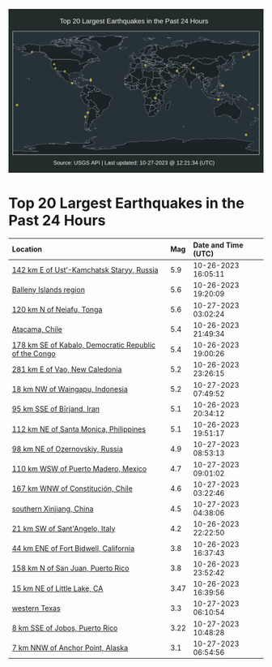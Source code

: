 ![Map](./map.png)

# Top 20 Largest Earthquakes in the Past 24 Hours

| Location | Mag | Date and Time (UTC) |
|:---|:---|:---|
| [142 km E of Ust’-Kamchatsk Staryy, Russia](https://earthquake.usgs.gov/earthquakes/eventpage/us7000l6k4) | 5.9 | 10-26-2023 16:05:11 |
| [Balleny Islands region](https://earthquake.usgs.gov/earthquakes/eventpage/us7000l6lr) | 5.6 | 10-26-2023 19:20:09 |
| [120 km N of Neiafu, Tonga](https://earthquake.usgs.gov/earthquakes/eventpage/us7000l6qk) | 5.6 | 10-27-2023 03:02:24 |
| [Atacama, Chile](https://earthquake.usgs.gov/earthquakes/eventpage/us7000l6nl) | 5.4 | 10-26-2023 21:49:34 |
| [178 km SE of Kabalo, Democratic Republic of the Congo](https://earthquake.usgs.gov/earthquakes/eventpage/us7000l6lk) | 5.4 | 10-26-2023 19:00:26 |
| [281 km E of Vao, New Caledonia](https://earthquake.usgs.gov/earthquakes/eventpage/us7000l6pl) | 5.2 | 10-26-2023 23:26:15 |
| [18 km NW of Waingapu, Indonesia](https://earthquake.usgs.gov/earthquakes/eventpage/us7000l6s8) | 5.2 | 10-27-2023 07:49:52 |
| [95 km SSE of Bīrjand, Iran](https://earthquake.usgs.gov/earthquakes/eventpage/us7000l6my) | 5.1 | 10-26-2023 20:34:12 |
| [112 km NE of Santa Monica, Philippines](https://earthquake.usgs.gov/earthquakes/eventpage/us7000l6m3) | 5.1 | 10-26-2023 19:51:17 |
| [98 km NE of Ozernovskiy, Russia](https://earthquake.usgs.gov/earthquakes/eventpage/us7000l6sy) | 4.9 | 10-27-2023 08:53:13 |
| [110 km WSW of Puerto Madero, Mexico](https://earthquake.usgs.gov/earthquakes/eventpage/us7000l6t0) | 4.7 | 10-27-2023 09:01:02 |
| [167 km WNW of Constitución, Chile](https://earthquake.usgs.gov/earthquakes/eventpage/us7000l6qn) | 4.6 | 10-27-2023 03:22:46 |
| [southern Xinjiang, China](https://earthquake.usgs.gov/earthquakes/eventpage/us7000l6qx) | 4.5 | 10-27-2023 04:38:06 |
| [21 km SW of Sant'Angelo, Italy](https://earthquake.usgs.gov/earthquakes/eventpage/us7000l6p1) | 4.2 | 10-26-2023 22:22:50 |
| [44 km ENE of Fort Bidwell, California](https://earthquake.usgs.gov/earthquakes/eventpage/nn00867904) | 3.8 | 10-26-2023 16:37:43 |
| [158 km N of San Juan, Puerto Rico](https://earthquake.usgs.gov/earthquakes/eventpage/pr2023299001) | 3.8 | 10-26-2023 23:52:42 |
| [15 km NE of Little Lake, CA](https://earthquake.usgs.gov/earthquakes/eventpage/ci40588312) | 3.47 | 10-26-2023 16:39:56 |
| [western Texas](https://earthquake.usgs.gov/earthquakes/eventpage/tx2023vatq) | 3.3 | 10-27-2023 06:10:54 |
| [8 km SSE of Jobos, Puerto Rico](https://earthquake.usgs.gov/earthquakes/eventpage/pr71430028) | 3.22 | 10-27-2023 10:48:28 |
| [7 km NNW of Anchor Point, Alaska](https://earthquake.usgs.gov/earthquakes/eventpage/ak023ds94esw) | 3.1 | 10-27-2023 06:54:56 |
